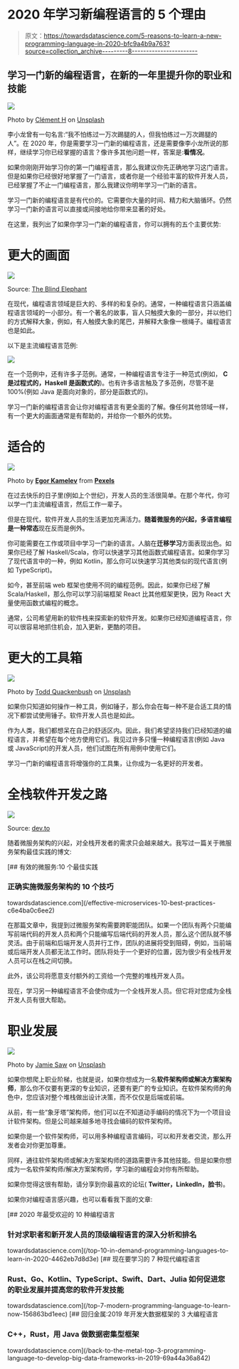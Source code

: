 # 2020 年学习新编程语言的 5 个理由

> 原文：<https://towardsdatascience.com/5-reasons-to-learn-a-new-programming-language-in-2020-bfc9a4b9a763?source=collection_archive---------8----------------------->

## 学习一门新的编程语言，在新的一年里提升你的职业和技能

![](img/09bbde56284b20da835f6517ba3ded82.png)

Photo by [Clément H](https://unsplash.com/@clemhlrdt?utm_source=unsplash&utm_medium=referral&utm_content=creditCopyText) on [Unsplash](https://unsplash.com/s/photos/programming?utm_source=unsplash&utm_medium=referral&utm_content=creditCopyText)

李小龙曾有一句名言:“我不怕练过一万次踢腿的人，但我怕练过一万次踢腿的人”。在 2020 年，你是需要学习一门新的编程语言，还是需要像李小龙所说的那样，继续学习你已经掌握的语言？像许多其他问题一样，答案是:**看情况**。

如果你刚刚开始学习你的第一门编程语言，那么我建议你先正确地学习这门语言。但是如果你已经很好地掌握了一门语言，或者你是一个经验丰富的软件开发人员，已经掌握了不止一门编程语言，那么我建议你明年学习一门新的语言。

学习一门新的编程语言是有代价的。它需要你大量的时间、精力和大脑循环。仍然学习一门新的语言可以直接或间接地给你带来显著的好处。

在这里，我列出了如果你学习一门新的编程语言，你可以拥有的五个主要优势:

# 更大的画面

![](img/a56d5de2bbfb638e8dd513ff0a359262.png)

Source: [The Blind Elephant](http://www.theblindelephant.com/the_blind_elephant_fable.html)

在现代，编程语言领域是巨大的、多样的和复杂的。通常，一种编程语言只涵盖编程语言领域的一小部分。有一个著名的故事，盲人只触摸大象的一部分，并以他们的方式解释大象，例如，有人触摸大象的尾巴，并解释大象像一根绳子。编程语言也是如此。

以下是主流编程语言范例:

![](img/e1ea81910466d0370dddad9a771fa5b2.png)

在一个范例中，还有许多子范例。通常，一种编程语言专注于一种范式(例如， **C 是过程式的，Haskell 是函数式的**)。也有许多语言触及了多范例，尽管不是 100%(例如 Java 是面向对象的，部分是函数式的)。

学习一门新的编程语言会让你对编程语言有更全面的了解。像任何其他领域一样，有一个更大的画面通常是有帮助的，并给你一个额外的优势。

# 适合的

![](img/2615b2560552eb8ce84d56682883a7a3.png)

Photo by [**Egor Kamelev**](https://www.pexels.com/@ekamelev?utm_content=attributionCopyText&utm_medium=referral&utm_source=pexels) from [**Pexels**](https://www.pexels.com/photo/macro-shot-photography-of-chameleon-751689/?utm_content=attributionCopyText&utm_medium=referral&utm_source=pexels)

在过去快乐的日子里(例如上个世纪)，开发人员的生活很简单。在那个年代，你可以学一门主流编程语言，然后工作一辈子。

但是在现代，软件开发人员的生活更加充满活力。**随着微服务的兴起，多语言编程是一种常态**现在反而是例外。

你可能需要在工作或项目中学习一门新的语言。人脑在**迁移学习**方面表现出色。如果你已经了解 Haskell/Scala，你可以快速学习其他函数式编程语言。如果你学习了现代语言中的一种，例如 Kotlin，那么你可以快速学习其他类似的现代语言(例如 TypeScript)。

如今，甚至前端 web 框架也使用不同的编程范例。因此，如果你已经了解 Scala/Haskell，那么你可以学习前端框架 React 比其他框架更快，因为 React 大量使用函数式编程的概念。

通常，公司希望用新的软件栈来探索新的软件开发。如果你已经知道编程语言，你可以很容易地抓住机会，加入更新，更酷的项目。

# 更大的工具箱

![](img/40350d76f8513dcf41f68ec48ab33a1f.png)

Photo by [Todd Quackenbush](https://unsplash.com/@toddquackenbush?utm_source=unsplash&utm_medium=referral&utm_content=creditCopyText) on [Unsplash](https://unsplash.com/s/photos/tool?utm_source=unsplash&utm_medium=referral&utm_content=creditCopyText)

如果你只知道如何操作一种工具，例如锤子，那么你会在每一种不是合适工具的情况下都尝试使用锤子。软件开发人员也是如此。

作为人类，我们都想呆在自己的舒适区内。因此，我们希望坚持我们已经知道的编程语言，并希望在每个地方使用它们。我见过许多只懂一种编程语言(例如 Java 或 JavaScript)的开发人员，他们试图在所有用例中使用它们。

学习一门新的编程语言将增强你的工具集，让你成为一名更好的开发者。

# 全栈软件开发之路

![](img/3472275bcdc315523224c8827b1e9926.png)

Source: [dev.to](https://res.cloudinary.com/practicaldev/image/fetch/s--Agre4wRc--/c_limit%2Cf_auto%2Cfl_progressive%2Cq_auto%2Cw_880/https://www.peerbits.com/wp-content/uploads/2018/11/hiring-full-stack-developers-make-main.jpg)

随着微服务架构的兴起，对全栈开发者的需求只会越来越大。我写过一篇关于微服务架构最佳实践的博文:

[](/effective-microservices-10-best-practices-c6e4ba0c6ee2) [## 有效的微服务:10 个最佳实践

### 正确实施微服务架构的 10 个技巧

towardsdatascience.com](/effective-microservices-10-best-practices-c6e4ba0c6ee2) 

在那篇文章中，我提到过微服务架构需要跨职能团队。如果一个团队有两个只能编写前端代码的开发人员和两个只能编写后端代码的开发人员，那么这个团队就不够灵活。由于前端和后端开发人员并行工作，团队的进展将受到阻碍，例如，当前端或后端开发人员都无法工作时。团队将处于一个更好的位置，因为很少有全栈开发人员可以在栈之间切换。

此外，该公司将愿意支付额外的工资给一个完整的堆栈开发人员。

现在，学习另一种编程语言不会使你成为一个全栈开发人员。但它将对您成为全栈开发人员有很大帮助。

# 职业发展

![](img/3c4d38dfa41634e5aa24dd87cc147493.png)

Photo by [Jamie Saw](https://unsplash.com/@jsclick?utm_source=unsplash&utm_medium=referral&utm_content=creditCopyText) on [Unsplash](https://unsplash.com/s/photos/stair?utm_source=unsplash&utm_medium=referral&utm_content=creditCopyText)

如果你想爬上职业阶梯，也就是说，如果你想成为一名**软件架构师或解决方案架构师**，那么你不仅要有更深的专业知识，还要有更广的专业知识。在软件架构师的角色中，您应该对整个堆栈做出设计决策，而不仅仅是后端或前端。

从前，有一些“象牙塔”架构师，他们可以在不知道动手编码的情况下为一个项目设计软件架构。但是公司越来越多地寻找会编码的软件架构师。

如果你是一个软件架构师，可以用多种编程语言编码，可以和开发者交流，那么开发者会对你更加尊重。

同样，通往软件架构师或解决方案架构师的道路需要许多其他技能。但是如果你想成为一名软件架构师/解决方案架构师，学习新的编程会对你有所帮助。

如果你觉得这很有帮助，请分享到你最喜欢的论坛( **Twitter，LinkedIn，脸书**)。

如果你对编程语言感兴趣，也可以看看我下面的文章:

[](/top-10-in-demand-programming-languages-to-learn-in-2020-4462eb7d8d3e) [## 2020 年最受欢迎的 10 种编程语言

### 针对求职者和新开发人员的顶级编程语言的深入分析和排名

towardsdatascience.com](/top-10-in-demand-programming-languages-to-learn-in-2020-4462eb7d8d3e) [](/top-7-modern-programming-language-to-learn-now-156863bd1eec) [## 现在要学习的 7 种现代编程语言

### Rust、Go、Kotlin、TypeScript、Swift、Dart、Julia 如何促进您的职业发展并提高您的软件开发技能

towardsdatascience.com](/top-7-modern-programming-language-to-learn-now-156863bd1eec) [](/back-to-the-metal-top-3-programming-language-to-develop-big-data-frameworks-in-2019-69a44a36a842) [## 回归金属:2019 年开发大数据框架的 3 大编程语言

### C++，Rust，用 Java 做数据密集型框架

towardsdatascience.com](/back-to-the-metal-top-3-programming-language-to-develop-big-data-frameworks-in-2019-69a44a36a842)
